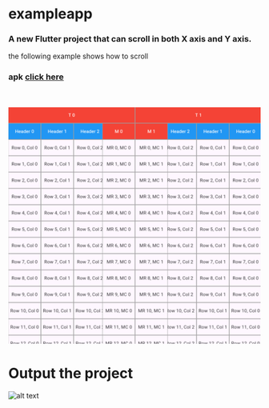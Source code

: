 # exampleapp


### A new Flutter project that can scroll in both  X axis and Y axis.

the following example shows how to scroll
### apk  [click here](app-release.apk)
<br><br>
![alt text](image.png)

# Output the project

![alt text](Recording2024-08-01210059-ezgif.com-video-to-gif-converter.gif)

